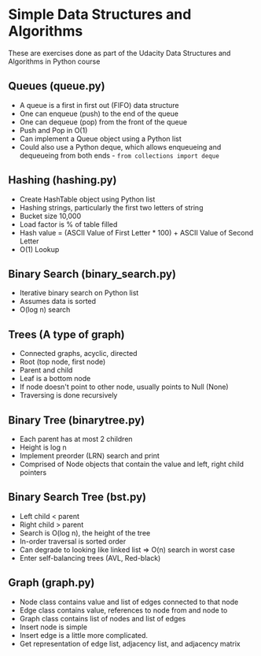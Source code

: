 # Simple Data Structures and Algorithms
These are exercises done as part of the Udacity Data Structures and Algorithms in Python course

## Queues (queue.py)
* A queue is a first in first out (FIFO) data structure
* One can enqueue (push) to the end of the queue
* One can dequeue (pop) from the front of the queue
* Push and Pop in O(1)
* Can implement a Queue object using a Python list
* Could also use a Python deque, which allows enqueueing and dequeueing from both ends - `from collections import deque`

## Hashing (hashing.py)
* Create HashTable object using Python list
* Hashing strings, particularly the first two letters of string
* Bucket size 10,000
* Load factor is % of table filled
* Hash value = (ASCII Value of First Letter * 100) + ASCII Value of Second Letter
* O(1) Lookup

## Binary Search (binary_search.py)
* Iterative binary search on Python list
* Assumes data is sorted
* O(log n) search

## Trees (A type of graph)
* Connected graphs, acyclic, directed
* Root (top node, first node)
* Parent and child
* Leaf is a bottom node
* If node doesn't point to other node, usually points to Null (None)
* Traversing is done recursively

## Binary Tree (binarytree.py)
* Each parent has at most 2 children
* Height is log n
* Implement preorder (LRN) search and print
* Comprised of Node objects that contain the value and left, right child pointers

## Binary Search Tree (bst.py)
* Left child < parent
* Right child > parent
* Search is O(log n), the height of the tree
* In-order traversal is sorted order
* Can degrade to looking like linked list => O(n) search in worst case
* Enter self-balancing trees (AVL, Red-black)

## Graph (graph.py)
* Node class contains value and list of edges connected to that node
* Edge class contains value, references to node from and node to
* Graph class contains list of nodes and list of edges
* Insert node is simple
* Insert edge is a little more complicated.
* Get representation of edge list, adjacency list, and adjacency matrix
